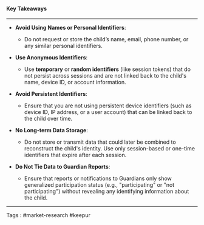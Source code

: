 #### Key Takeaways 
____
- **Avoid Using Names or Personal Identifiers**:
    
    - Do not request or store the child’s name, email, phone number, or any similar personal identifiers.
- **Use Anonymous Identifiers**:
    
    - Use **temporary** or **random identifiers** (like session tokens) that do not persist across sessions and are not linked back to the child's name, device ID, or account information.
- **Avoid Persistent Identifiers**:
    
    - Ensure that you are not using persistent device identifiers (such as device ID, IP address, or a user account) that can be linked back to the child over time.
- **No Long-term Data Storage**:
    
    - Do not store or transmit data that could later be combined to reconstruct the child's identity. Use only session-based or one-time identifiers that expire after each session.
- **Do Not Tie Data to Guardian Reports**:
    
    - Ensure that reports or notifications to Guardians only show generalized participation status (e.g., "participating" or "not participating") without revealing any identifying information about the child.
____
Tags : #market-research #keepur 